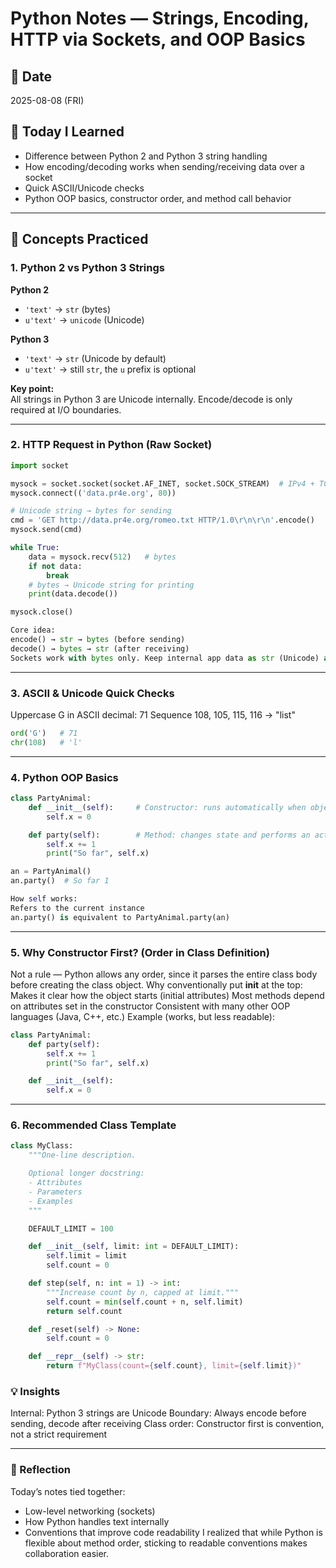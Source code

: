 # Python Notes — Strings, Encoding, HTTP via Sockets, and OOP Basics

## 📅 Date
2025-08-08 (FRI)

## 📌 Today I Learned
- Difference between Python 2 and Python 3 string handling
- How encoding/decoding works when sending/receiving data over a socket
- Quick ASCII/Unicode checks
- Python OOP basics, constructor order, and method call behavior

---

## 🧠 Concepts Practiced

### 1. Python 2 vs Python 3 Strings
**Python 2**
- `'text'` → `str` (bytes)
- `u'text'` → `unicode` (Unicode)

**Python 3**
- `'text'` → `str` (Unicode by default)
- `u'text'` → still `str`, the `u` prefix is optional

**Key point:**  
All strings in Python 3 are Unicode internally. Encode/decode is only required at I/O boundaries.

---

### 2. HTTP Request in Python (Raw Socket)

``` python
import socket

mysock = socket.socket(socket.AF_INET, socket.SOCK_STREAM)  # IPv4 + TCP
mysock.connect(('data.pr4e.org', 80))

# Unicode string → bytes for sending
cmd = 'GET http://data.pr4e.org/romeo.txt HTTP/1.0\r\n\r\n'.encode()
mysock.send(cmd)

while True:
    data = mysock.recv(512)   # bytes
    if not data:
        break
    # bytes → Unicode string for printing
    print(data.decode())

mysock.close()

Core idea:
encode() → str → bytes (before sending)
decode() → bytes → str (after receiving)
Sockets work with bytes only. Keep internal app data as str (Unicode) and encode/decode at the boundary.
```
---

### 3. ASCII & Unicode Quick Checks
Uppercase G in ASCII decimal: 71
Sequence 108, 105, 115, 116 → "list"

```python
ord('G')   # 71
chr(108)   # 'l'
```

---

### 4. Python OOP Basics
```python
class PartyAnimal:
    def __init__(self):     # Constructor: runs automatically when object is created
        self.x = 0

    def party(self):        # Method: changes state and performs an action
        self.x += 1
        print("So far", self.x)

an = PartyAnimal()
an.party()  # So far 1

How self works:
Refers to the current instance
an.party() is equivalent to PartyAnimal.party(an)
```
---

### 5. Why Constructor First? (Order in Class Definition)
Not a rule — Python allows any order, since it parses the entire class body before creating the class object.
Why conventionally put __init__ at the top:
Makes it clear how the object starts (initial attributes)
Most methods depend on attributes set in the constructor
Consistent with many other OOP languages (Java, C++, etc.)
Example (works, but less readable):
```python
class PartyAnimal:
    def party(self):
        self.x += 1
        print("So far", self.x)

    def __init__(self):
        self.x = 0
```
---
### 6. Recommended Class Template
```python
class MyClass:
    """One-line description.

    Optional longer docstring:
    - Attributes
    - Parameters
    - Examples
    """

    DEFAULT_LIMIT = 100

    def __init__(self, limit: int = DEFAULT_LIMIT):
        self.limit = limit
        self.count = 0

    def step(self, n: int = 1) -> int:
        """Increase count by n, capped at limit."""
        self.count = min(self.count + n, self.limit)
        return self.count

    def _reset(self) -> None:
        self.count = 0

    def __repr__(self) -> str:
        return f"MyClass(count={self.count}, limit={self.limit})"
```

### 💡 Insights
Internal: Python 3 strings are Unicode
Boundary: Always encode before sending, decode after receiving
Class order: Constructor first is convention, not a strict requirement

---

### 🔄 Reflection
Today’s notes tied together:

- Low-level networking (sockets)
- How Python handles text internally
- Conventions that improve code readability
I realized that while Python is flexible about method order, sticking to readable conventions makes collaboration easier.
